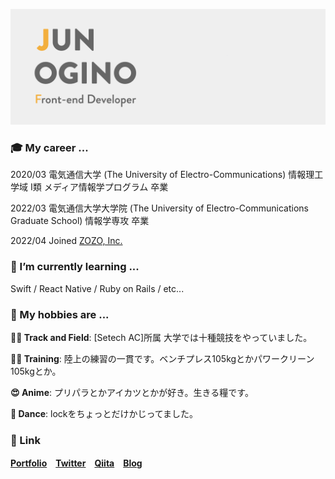 ![header](https://github.com/Ogijun2018/Ogijun2018/blob/main/header.png?raw=true)

### 🎓 My career ...

2020/03 電気通信大学 (The University of Electro-Communications) 情報理工学域 I類 メディア情報学プログラム 卒業

2022/03 電気通信大学大学院 (The University of Electro-Communications Graduate School) 情報学専攻 卒業

2022/04 Joined [ZOZO, Inc.](https://corp.zozo.com/) 

### 🌱 I’m currently learning ...
Swift / React Native / Ruby on Rails / etc...

### 💪 My hobbies are ...
**🏃‍♂️ Track and Field**: [Setech AC]所属 大学では十種競技をやっていました。

**🏋️‍♂️ Training**: 陸上の練習の一貫です。ベンチプレス105kgとかパワークリーン105kgとか。

**😍 Anime**: プリパラとかアイカツとかが好き。生きる糧です。

**🕺 Dance**: lockをちょっとだけかじってました。

### 📎 Link
**[Portfolio](https://junogino.work)　[Twitter](https://twitter.com/juginon)　[Qiita](https://qiita.com/juginon)　[Blog](https://ogijunchang.hatenablog.com/)**

<!--
**Ogijun2018/Ogijun2018** is a ✨ _special_ ✨ repository because its `README.md` (this file) appears on your GitHub profile.

Here are some ideas to get you started:

- 🔭 I’m currently working on ...
- 🌱 I’m currently learning ...
- 👯 I’m looking to collaborate on ...
- 🤔 I’m looking for help with ...
- 💬 Ask me about ...
- 📫 How to reach me: ...
- 😄 Pronouns: ...
- ⚡ Fun fact: ...
-->
